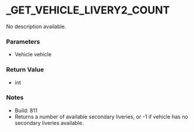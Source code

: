 # _GET_VEHICLE_LIVERY2_COUNT

No description available.

### Parameters
* Vehicle vehicle

### Return Value
* int

### Notes
* Build: 811
* Returns a number of available secondary liveries, or -1 if vehicle has no secondary liveries available.

